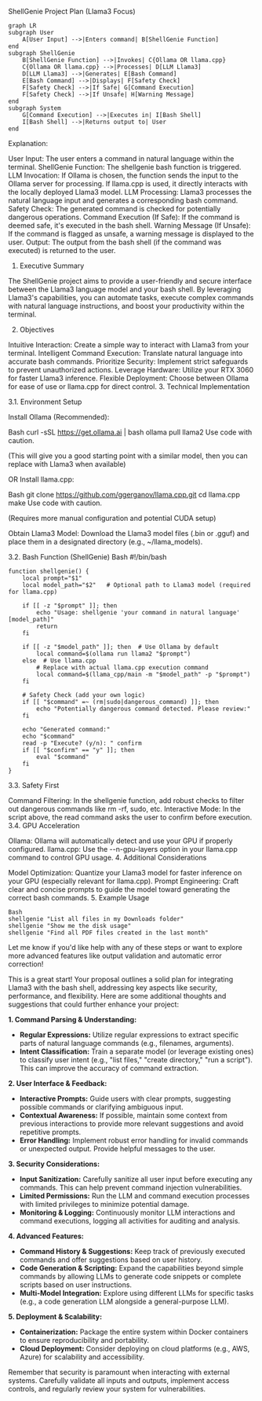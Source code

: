 ShellGenie Project Plan (Llama3 Focus)

```mermaid
graph LR
subgraph User
    A[User Input] -->|Enters command| B[ShellGenie Function]
end
subgraph ShellGenie
    B[ShellGenie Function] -->|Invokes| C{Ollama OR llama.cpp}
    C{Ollama OR llama.cpp} -->|Processes| D[LLM Llama3]
    D[LLM Llama3] -->|Generates| E[Bash Command]
    E[Bash Command] -->|Displays| F[Safety Check]
    F[Safety Check] -->|If Safe| G[Command Execution]
    F[Safety Check] -->|If Unsafe| H[Warning Message]
end
subgraph System
    G[Command Execution] -->|Executes in| I[Bash Shell]
    I[Bash Shell] -->|Returns output to| User
end
```
Explanation:

User Input: The user enters a command in natural language within the terminal.
ShellGenie Function: The shellgenie bash function is triggered.
LLM Invocation:
If Ollama is chosen, the function sends the input to the Ollama server for processing.
If llama.cpp is used, it directly interacts with the locally deployed Llama3 model.
LLM Processing: Llama3 processes the natural language input and generates a corresponding bash command.
Safety Check: The generated command is checked for potentially dangerous operations.
Command Execution (If Safe): If the command is deemed safe, it's executed in the bash shell.
Warning Message (If Unsafe): If the command is flagged as unsafe, a warning message is displayed to the user.
Output: The output from the bash shell (if the command was executed) is returned to the user.


1. Executive Summary

The ShellGenie project aims to provide a user-friendly and secure interface between the Llama3 language model and your bash shell. By leveraging Llama3's capabilities, you can automate tasks, execute complex commands with natural language instructions, and boost your productivity within the terminal.

2. Objectives

Intuitive Interaction: Create a simple way to interact with Llama3 from your terminal.
Intelligent Command Execution: Translate natural language into accurate bash commands.
Prioritize Security: Implement strict safeguards to prevent unauthorized actions.
Leverage Hardware: Utilize your RTX 3060 for faster Llama3 inference.
Flexible Deployment: Choose between Ollama for ease of use or llama.cpp for direct control.
3. Technical Implementation

3.1. Environment Setup

Install Ollama (Recommended):

Bash
curl -sSL https://get.ollama.ai | bash
ollama pull llama2
Use code with caution.

(This will give you a good starting point with a similar model, then you can replace with Llama3 when available)

OR Install llama.cpp:

Bash
git clone https://github.com/ggerganov/llama.cpp.git
cd llama.cpp
make
Use code with caution.

(Requires more manual configuration and potential CUDA setup)

Obtain Llama3 Model:  Download the Llama3 model files (.bin or .gguf) and place them in a designated directory (e.g., ~/llama_models).

3.2. Bash Function (ShellGenie)
Bash
#!/bin/bash
```
function shellgenie() {
    local prompt="$1"
    local model_path="$2"   # Optional path to Llama3 model (required for llama.cpp)

    if [[ -z "$prompt" ]]; then
        echo "Usage: shellgenie 'your command in natural language' [model_path]"
        return
    fi

    if [[ -z "$model_path" ]]; then  # Use Ollama by default
        local command=$(ollama run llama2 "$prompt") 
    else  # Use llama.cpp
        # Replace with actual llama.cpp execution command
        local command=$(llama_cpp/main -m "$model_path" -p "$prompt")  
    fi

    # Safety Check (add your own logic)
    if [[ "$command" =~ (rm|sudo|dangerous_command) ]]; then
        echo "Potentially dangerous command detected. Please review:"
    fi

    echo "Generated command:"
    echo "$command"
    read -p "Execute? (y/n): " confirm
    if [[ "$confirm" == "y" ]]; then
        eval "$command"
    fi
}
```
3.3. Safety First

Command Filtering: In the shellgenie function, add robust checks to filter out dangerous commands like rm -rf, sudo, etc.
Interactive Mode: In the script above, the read command asks the user to confirm before execution.
3.4. GPU Acceleration

Ollama: Ollama will automatically detect and use your GPU if properly configured.
llama.cpp: Use the --n-gpu-layers option in your llama.cpp command to control GPU usage.
4. Additional Considerations

Model Optimization: Quantize your Llama3 model for faster inference on your GPU (especially relevant for llama.cpp).
Prompt Engineering: Craft clear and concise prompts to guide the model toward generating the correct bash commands.
5. Example Usage
```
Bash
shellgenie "List all files in my Downloads folder"
shellgenie "Show me the disk usage"
shellgenie "Find all PDF files created in the last month"
```
Let me know if you'd like help with any of these steps or want to explore more advanced features like output validation and automatic error correction!


This is a great start! Your proposal outlines a solid plan for integrating Llama3 with the bash shell, addressing key aspects like security, performance, and flexibility. Here are some additional thoughts and suggestions that could further enhance your project:

**1. Command Parsing & Understanding:**

* **Regular Expressions:** Utilize regular expressions to extract specific parts of natural language commands (e.g., filenames, arguments).
* **Intent Classification:** Train a separate model (or leverage existing ones) to classify user intent (e.g., "list files," "create directory," "run a script"). This can improve the accuracy of command extraction.

**2. User Interface & Feedback:**

* **Interactive Prompts:** Guide users with clear prompts, suggesting possible commands or clarifying ambiguous input.
* **Contextual Awareness:**  If possible, maintain some context from previous interactions to provide more relevant suggestions and avoid repetitive prompts.
* **Error Handling:** Implement robust error handling for invalid commands or unexpected output. Provide helpful messages to the user.

**3. Security Considerations:**

* **Input Sanitization:** Carefully sanitize all user input before executing any commands. This can help prevent command injection vulnerabilities.
* **Limited Permissions:** Run the LLM and command execution processes with limited privileges to minimize potential damage.
* **Monitoring & Logging:** Continuously monitor LLM interactions and command executions, logging all activities for auditing and analysis.

**4. Advanced Features:**

* **Command History & Suggestions:** Keep track of previously executed commands and offer suggestions based on user history.
* **Code Generation & Scripting:** Expand the capabilities beyond simple commands by allowing LLMs to generate code snippets or complete scripts based on user instructions.
* **Multi-Model Integration:** Explore using different LLMs for specific tasks (e.g., a code generation LLM alongside a general-purpose LLM).

**5. Deployment & Scalability:**

* **Containerization:** Package the entire system within Docker containers to ensure reproducibility and portability.
* **Cloud Deployment:** Consider deploying on cloud platforms (e.g., AWS, Azure) for scalability and accessibility.



Remember that security is paramount when interacting with external systems. Carefully validate all inputs and outputs, implement access controls, and regularly review your system for vulnerabilities.
